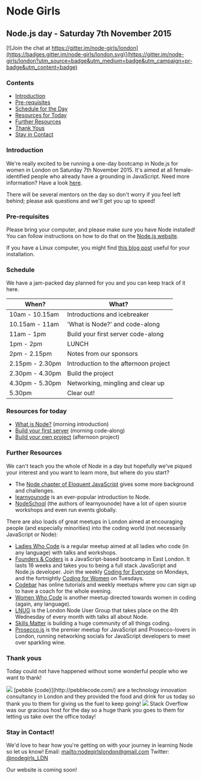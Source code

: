 # Node Girls
## Node.js day - Saturday 7th November 2015

[![Join the chat at https://gitter.im/node-girls/london](https://badges.gitter.im/node-girls/london.svg)](https://gitter.im/node-girls/london?utm_source=badge&utm_medium=badge&utm_campaign=pr-badge&utm_content=badge)

### Contents
+ [Introduction](#introduction)
+ [Pre-requisites](#prerequisites)
+ [Schedule for the Day](#schedule)
+ [Resources for Today](#resources)
+ [Further Resources](#further-resources)
+ [Thank Yous](#thanks)
+ [Stay in Contact](#contact)

### <a name="introduction"></a>Introduction
We're really excited to be running a one-day bootcamp in Node.js for women in London on Saturday 7th November 2015. It's aimed at all female-identified people who already have a grounding in JavaScript. Need more information? Have a look [here](https://github.com/node-girls/start-here/blob/master/README.md).

There will be several mentors on the day so don't worry if you feel left behind; please ask questions and we'll get you up to speed!

### <a name="prerequisites"></a>Pre-requisites
Please bring your computer, and please make sure you have Node installed! You can follow instructions on how to do that on the [Node.js website](https://nodejs.org/en/download/).

If you have a Linux computer, you might find [this blog post](http://blog.teamtreehouse.com/install-node-js-npm-linux) useful for your installation.

### <a name="schedule"></a>Schedule
We have a jam-packed day planned for you and you can keep track of it here.

|When?|What?|
|---|---|
|10am - 10.15am|Introductions and icebreaker|
|10.15am - 11am|'What is Node?' and code-along|
|11am - 1pm|Build your first server code-along|
|1pm - 2pm|LUNCH|
|2pm - 2.15pm|Notes from our sponsors|
|2.15pm - 2.30pm|Introduction to the afternoon project|
|2.30pm - 4.30pm|Build the project|
|4.30pm - 5.30pm|Networking, mingling and clear up|
|5.30pm|Clear out!|

### <a name="resources"></a>Resources for today
+ [What is Node?](https://github.com/node-girls/what-is-node) (morning introduction)
+ [Build your first server](https://github.com/node-girls/learn-node) (morning code-along)
+ [Build your own project](https://github.com/node-girls/workshop) (afternoon project)


### <a name="further-resources"></a>Further Resources
We can't teach you the whole of Node in a day but hopefully we've piqued your interest and you want to learn more, but where do you start?

+ The [Node chapter of Eloquent JavaScript](http://eloquentjavascript.net/20_node.html) gives some more background and challenges.
+ [learnyounode](https://github.com/workshopper/learnyounode) is an ever-popular introduction to Node.
+ [NodeSchool](http://nodeschool.io/) (the authors of learnyounode) have a lot of open source workshops and even run events globally.

There are also loads of great meetups in London aimed at encouraging people (and especially minorities) into the coding world (not necessarily JavaScript or Node):

+ [Ladies Who Code](http://www.meetup.com/Ladies-Who-Code-UK/) is a regular meetup aimed at all ladies who code (in any language) with talks and workshops.
+ [Founders & Coders](http://www.foundersandcoders.com/) is a JavaScript-based bootcamp in East London. It lasts 16 weeks and takes you to being a full stack JavaScript and Node.js developer. Join the weekly [Coding for Everyone](http://www.meetup.com/founderscoders/events/225670269/) on Mondays, and the fortnightly [Coding for Women](http://www.meetup.com/founderscoders/events/225569882/) on Tuesdays.
+ [Codebar](https://codebar.io/) has online tutorials and weekly meetups where you can sign up to have a coach for the whole evening.
+ [Women Who Code](http://www.meetup.com/Women-Who-Code-London/) is another meetup directed towards women in coding (again, any language).
+ [LNUG](http://lnug.org/) is the London Node User Group that takes place on the 4th Wednesday of every month with talks all about Node.
+ [Skills Matter](https://skillsmatter.com/) is building a huge community of all things coding.
+ [Prosecco.js](http://proseccojs.com/) is the premier meetup for JavaScript and Prosecco-lovers in London, running networking socials for JavaScript developers to meet over sparkling wine.

### <a name="thanks"></a>Thank yous
Today could not have happened without some wonderful people who we want to thank!

<img src="https://cloud.githubusercontent.com/assets/10425219/10986652/edb5d9da-8423-11e5-9c55-d09205d25859.png">
[pebble {code}](http://pebblecode.com/) are a technology innovation consultancy in London and they provided the food and drink for us today so thank you to them for giving us the fuel to keep going!

<img src="https://cloud.githubusercontent.com/assets/10425219/10986557/fd7800ce-8422-11e5-8d26-a018adcbdc32.png">
Stack Overflow was our gracious host for the day so a huge thank you goes to them for letting us take over the office today!

### <a name="contact"></a>Stay in Contact!
We'd love to hear how you're getting on with your journey in learning Node so let us know!
Email: <mailto:nodegirlslondon@gmail.com>
Twitter: [@nodegirls_LDN](https://twitter.com/nodegirls_ldn)

Our website is coming soon!
